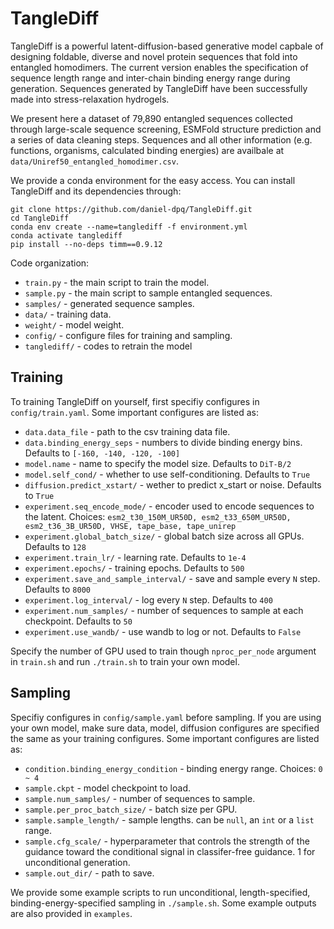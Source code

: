 # TangleDiff
TangleDiff is a powerful latent-diffusion-based generative model capbale of designing foldable, diverse and novel protein sequences that fold into entangled homodimers. The current version enables the specification of sequence length range and inter-chain binding energy range during generation. Sequences generated by TangleDiff have been successfully made into stress-relaxation hydrogels.

We present here a dataset of 79,890 entangled sequences collected through large-scale sequence screening, ESMFold structure prediction and a series of data cleaning steps. Sequences and all other information (e.g. functions, organisms, calculated binding energies) are availbale at `data/Uniref50_entangled_homodimer.csv`.

We provide a conda environment for the easy access. You can install TangleDiff and its dependencies through:

```shell
git clone https://github.com/daniel-dpq/TangleDiff.git
cd TangleDiff
conda env create --name=tanglediff -f environment.yml
conda activate tanglediff
pip install --no-deps timm==0.9.12
```


Code organization:
* `train.py` - the main script to train the model.
* `sample.py` - the main script to sample entangled sequences.
* `samples/` - generated sequence samples.
* `data/` - training data.
* `weight/` - model weight.
* `config/` - configure files for training and sampling.
* `tanglediff/` - codes to retrain the model


Training
-----------------------------------------------------------------------------------------------------

To training TangleDiff on yourself, first specifiy configures in `config/train.yaml`. Some important configures are listed as:
* `data.data_file` - path to the csv training data file.
* `data.binding_energy_seps` - numbers to divide binding energy bins. Defaults to `[-160, -140, -120, -100]`
* `model.name` - name to specify the model size. Defaults to `DiT-B/2`
* `model.self_cond/` - whether to use self-conditioning. Defaults to `True`
* `diffusion.predict_xstart/` - wether to predict x_start or noise. Defaults to `True`
* `experiment.seq_encode_mode/` - encoder used to encode sequences to the latent. Choices: `esm2_t30_150M_UR50D, esm2_t33_650M_UR50D, esm2_t36_3B_UR50D, VHSE, tape_base, tape_unirep`
* `experiment.global_batch_size/` - global batch size across all GPUs. Defaults to `128`
* `experiment.train_lr/` - learning rate. Defaults to `1e-4`
* `experiment.epochs/` - training epochs. Defaults to `500`
* `experiment.save_and_sample_interval/` - save and sample every `N` step. Defaults to `8000`
* `experiment.log_interval/` - log every `N` step. Defaults to `400`
* `experiment.num_samples/` - number of sequences to sample at each checkpoint.  Defaults to `50`
* `experiment.use_wandb/` - use wandb to log or not.  Defaults to `False`

Specify the number of GPU used to train though `nproc_per_node` argument in `train.sh` and run `./train.sh` to train your own model.


Sampling
-----------------------------------------------------------------------------------------------------

Specifiy configures in `config/sample.yaml` before sampling. If you are using your own model, make sure data, model, diffusion configures are specified the same as your training configures. Some important configures are listed as:
* `condition.binding_energy_condition` - binding energy range. Choices: `0 ~ 4`
* `sample.ckpt` - model checkpoint to load.
* `sample.num_samples/` - number of sequences to sample.
* `sample.per_proc_batch_size/` - batch size per GPU.
* `sample.sample_length/` - sample lengths. can be `null`, an `int` or a `list` range.
* `sample.cfg_scale/` - 
hyperparameter that controls the strength of the guidance toward the conditional signal in classifer-free guidance. 1 for unconditional generation.
* `sample.out_dir/` - path to save.

We provide some  example scripts to run unconditional, length-specified, binding-energy-specified sampling in `./sample.sh`. Some example outputs are also provided in `examples`.

